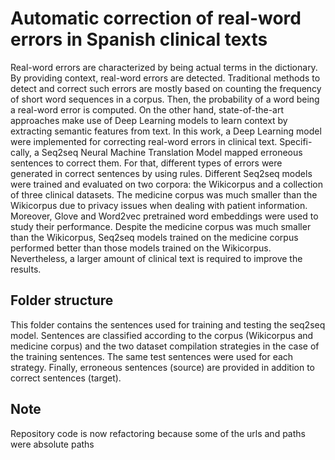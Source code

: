 # Automatic correction of real-word errors in Spanish clinical texts
Real-word errors are characterized by being actual terms in the dictionary. By providing context, real-word errors are detected. Traditional methods to detect and correct such errors are mostly based on counting the frequency of short word sequences in a corpus. Then, the probability of a word being a real-word error is computed. On the other hand, state-of-the-art approaches make use of Deep Learning models to learn context by extracting semantic features from text. In this work, a Deep Learning model were implemented for correcting real-word errors in clinical text. Specifi-cally, a Seq2seq Neural Machine Translation Model mapped erroneous sentences to correct them. For that, different types of errors were generated in correct sentences by using rules. Different Seq2seq models were trained and evaluated on two corpora: the Wikicorpus and a collection of three clinical datasets. The medicine corpus was much smaller than the Wikicorpus due to privacy issues when dealing with patient information. Moreover, Glove and Word2vec pretrained word embeddings were used to study their performance. Despite the medicine corpus was much smaller than the Wikicorpus, Seq2seq models trained on the medicine corpus performed better than those models trained on the Wikicorpus. Nevertheless, a larger amount of clinical text is required to improve the results.


## Folder structure
This folder contains the sentences used for training and testing the seq2seq model. Sentences are classified according to the corpus (Wikicorpus and medicine corpus) and the two dataset compilation strategies in the case of the training sentences. The same test sentences were used for each strategy. Finally, erroneous sentences (source) are provided in addition to correct sentences (target). 


## Note
Repository code is now refactoring because some of the urls and paths were absolute paths